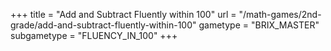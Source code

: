 +++
title = "Add and Subtract Fluently within 100"
url = "/math-games/2nd-grade/add-and-subtract-fluently-within-100"
gametype = "BRIX_MASTER"
subgametype = "FLUENCY_IN_100"
+++